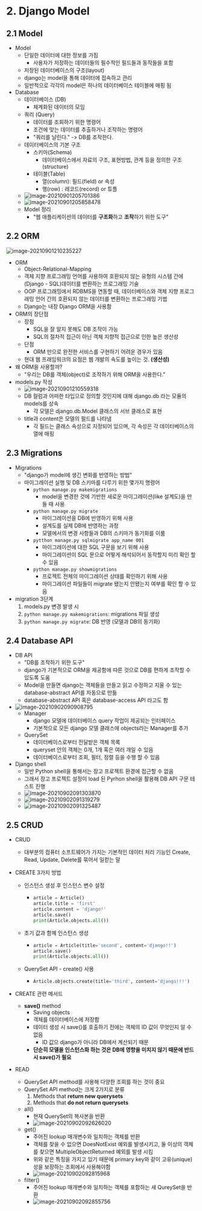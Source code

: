# 2. Django Model

## 2.1 Model

- Model
  - 단일한 데이터에 대한 정보를 가짐
    - 사용자가 저장하는 데이터들의 필수적인 필드들과 동작들을 포함
  - 저장된 데이터베이스의 구조(layout)
  - django는 model을 통해 데이터에 접속하고 관리
  - 일반적으로 각각의 model은 하나의 데이터베이스 테이블에 매핑 됨
- Database
  - 데이터베이스 (DB)
    - 체계화된 데이터의 모임
  - 쿼리 (Query)
    - 데이터를 조회하기 위한 명령어
    - 조건에 맞는 데이터를 추출하거나 조작하는 명령어
    - "쿼리를 날린다." -> DB를 조작한다.
  - 데이터베이스의 기본 구조
    - 스키마(Schema)
      - 데이터베이스에서 자료의 구조, 표현방법, 관계 등을 정의한 구조 (structure)
    - 테이블(Table)
      - 열(column): 필드(field) or 속성
      - 행(row) : 레코드(record) or 튜플
  - ![image-20210901205701386](img/image-20210901205701386.png)
  - ![image-20210901205858478](img/image-20210901205858478.png)
  - Model 정리
    - "웹 애플리케이션의 데이터를 **구조화**하고 **조작**하기 위한 도구"



## 2.2 ORM

![image-20210901210235227](img/image-20210901210235227.png)

- ORM
  - Object-Relational-Mapping
  - 객체 지향 프로그래밍 언어를 사용하여 호환되지 않는 유형의 시스템 간에(Django - SQL)데이터를 변환하는 프로그래밍 기술
  - OOP 프로그래밍에서 RDBMS을 연동할 때, 데이터베이스와 객체 지향 프로그래밍 언어 간의 호환되지 않는 데이터를 변환하는 프로그래밍 기법
  - Django는 내장 Django ORM을 사용함
- ORM의 장단점
  - 장점
    - SQL을 잘 알지 못해도 DB 조작이 가능
    - SQL의 절차적 접근이 아닌 객체 지향적 접근으로 인한 높은 생산성
  - 단점
    - ORM 만으로 완전한 서비스를 구현하기 어려운 경우가 있음
  - 현대 웹 프래임워크의 요점은 웹 개발의 속도를 높이는 것. **(생산성)**
- 왜 ORM을 사용할까?
  - "우리는 DB를 객체(object)로 조작하기 위해 ORM을 사용한다."
- models.py 작성
  - ![image-20210901210559318](img/image-20210901210559318.png)
  - DB 컬럼과 어떠한 타입으로 정의할 것인지에 대해 django.db 라는 모듈의 models를 상속
    - 각 모델은 django.db.Model 클래스의 서브 클래스로 표현
  - title과 content은 모델의 필드를 나타냄
    - 각 필드는 클래스 속성으로 지정되어 있으며, 각 속성은 각 데이터베이스의 열에 매핑



##  2.3 Migrations

- Migrations
  - "django가 model에 생긴 변화를 반영하는 방법"
  - 마이그레이션 실행 및 DB 스키마를 다루기 위한 몇가지 명령어
    - `python manage.py makemigrations`
      - model을 변경한 것에 기반한 새로운 마이그레이션(like 설계도)을 만들 때 사용
    - `python manage.py migrate`
      - 마이그레이션을 DB에 반영하기 위해 사용
      - 설계도를 실제 DB에 반영하는 과정
      - 모델에서의 변경 사항들과 DB의 스키마가 동기화를 이룸
    - `pytthon manage.py sqlmigrate app_name 001`
      - 마이그레이션에 대한 SQL 구문을 보기 위해 사용
      - 마이그레이션이 SQL 문으로 어떻게 해석되어서 동작할지 미리 확인 할 수 있음
    - `python manage.py showmigrations`
      - 프로젝트 전체의 마이그레이션 상태를 확인하기 위해 사용
      - 마이그레이션 파일들이 migrate 됐는지 안됐는지 여부를 확인 할 수 있음
- migration 3단계
  1. models.py 변경 발생 시
  2. `python manage.py makemigrations`: migrations 파일 생성
  3. `python manage.py migrate`: DB 반영 (모델과 DB의 동기화)



## 2.4 Database API

- DB API
  - "DB를 조작하기 위한 도구"
  - django가 기본적으로 ORM을 제공함에 따른 것으로 DB를 편하게 조작할 수 있도록 도움
  - Model을 만들면 django는 객체들을 만들고 읽고 수정하고 지울 수 있는 database-abstract API를 자동으로 만듦
  - database-abstract API 혹은 database-access API 라고도 함
- ![image-20210902090908795](img/image-20210902090908795.png)
  - Manager
    - django 모델에 데이터베이스 query 작업이 제공되는 인터페이스
    - 기본적으로 모든 django 모델 클래스에 objects라는 Manager를 추가
  - QuerySet
    - 데이터베이스로부터 전달받은 객체 목록
    - queryset 안의 객체는 0개, 1개 혹은 여러 개일 수 있음
    - 데이터베이스로부터 조회, 필터, 정렬 등을 수행 할 수 있음
- Django shell
  - 일반 Python shell을 통해서는 장고 프로젝트 환경에 접근할 수 없음
  - 그래서 장고 프로젝트 설정이 load 된 Pyrhon shell을 활용해 DB API 구문 테스트 진행
  - ![image-20210902091303870](img/image-20210902091303870.png)
  - ![image-20210902091319279](img/image-20210902091319279.png)
  - ![image-20210902091325487](img/image-20210902091325487.png)



## 2.5 CRUD

- CRUD

  - 대부분의 컴퓨터 소프트웨어가 가지는 기본적인 데이터 처리 기능인 Create, Read, Update, Delete를 묶어서 일컫는 말

- CREATE 3가지 방법

  - 인스턴스 생성 후 인스턴스 변수 설정

    - ```python
      article = Article()
      article.title = 'first'
      article.content = 'django!'
      article.save()
      print(Article.objects.all())
      ```

  - 초기 값과 함께 인스턴스 생성

    - ```python
      article = Article(title='second', content='django!!')
      article.save()
      print(Article.objects.all())
      ```

  - QuerySet API - create() 사용

    - ```python
      Article.objects.create(title='third', content='django!!!')
      ```

- CREATE 관련 메서드

  - **save()** method
    - Saving objects
    - 객체를 데이터베이스에 저장함
    - 데이터 생성 시 save()를 호출하기 전에는 객체의 ID 값이 무엇인지 알 수 없음
      - ID 값으 django가 아니라 DB에서 계산되기 때문
    - **단순히 모델을 인스턴스화 하는 것은 DB에 영향을 미치지 않기 때문에 반드시 save()가 필요**

- READ

  - QuerySet API method를 사용해 다양한 조회를 하는 것이 중요
  - QuerySet API method는 크게 2가지로 분류
    1. Methods that **return new querysets**
    2. Methods that **do not return querysets**
  - all()
    - 현재 QuerySet의 복사본을 반환
    - ![image-20210902092626020](img/image-20210902092626020.png)
  - get()
    - 주어진 lookup 매개변수와 일치하는 객체를 반환
    - 객체를 찾을 수 없으면 DoesNotExist 예외를 발생시키고, 둘 이상의 객체를 찾으면 MultipleObjectReturned 예외를 발생 시킴
    - 위와 같은 특징을 가지고 있기 때문에 primary key와 같이 고유(unique)성을 보장하는 조회에서 사용해야함
    - ![image-20210902092815968](img/image-20210902092815968.png)
  - filter()
    - 주어진 lookup 매개변수와 일치하는 객체를 포함하는 새 QureySet을 반환
    - ![image-20210902092855756](img/image-20210902092855756.png)





